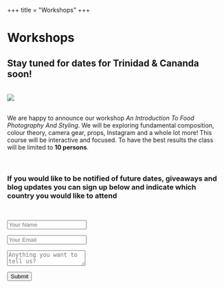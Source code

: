 +++
title = "Workshops"
+++

<div class="workshop_title">
  <h1>Workshops</h1>
  <h2>Stay tuned for dates for Trinidad &amp; Cananda soon!</h2>
  <!-- <h2>An Introduction To Food Photography And Styling</h2> -->
</div>  
</br>

<img src="img/workshop.jpg">

</br>
</br>

<div class="page-content">
  <div class="container">

  <p>We are happy to announce our workshop <i>An Introduction To Food Photography And Styling</i>.
  We will be exploring fundamental composition, colour theory, camera gear, props, Instagram and a whole lot more! This course will be interactive and focused. To have the best results the class will be limited to <b>10 persons</b>.</p>
  </br>

  <!-- <ul>
    <li>Date: Sunday 27th May 2018</li>
    <li>Location: 121A Long Circular Rd, Maraval. 2nd Floor, Trinidad</li>
    <li>Time: 1:00 - 4:00 PM</li>
    <li>Cost: $400 TTD</li>
    <li class="highlight">Bonus: Each student will get a starter kit from some of our favourite local brands and companies. We would like to thank our sponsors: 
    <a href="https://kaiandpixie.com"target="_blank">Kai &amp; Pixie</a>, 
    <a href="http://www.dmarketmovers.com"target="_blank">D'Market Movers</a>
  </ul> -->

  <!-- <h3>Sign up below to receive a confirmation email with instructions to enrol. We look forward to meeting you!</h3> -->
  <h3>If you would like to be notified of future dates, giveaways and blog updates you can sign up below and indicate which country you would like to attend</h3>
  </br>

  <form class="workshop_form" name="workshops" netlify>
    <p>
      <input class="placeholder_text" type="text" placeholder="Your Name" type="text" name="name">
    </p>
    <p>
      <input class="placeholder_text" type="email" placeholder="Your Email" name="email"></label>
    </p>
    <p>
      <textarea class="placeholder_text" placeholder="Anything you want to tell us? "name="message"></textarea>
    </p>
    <p>
      <button class="btn" type="submit">Submit</button>
    </p>
  </form>
  </div>
  
</div>
